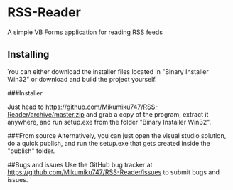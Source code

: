 # RSS-Reader
A simple VB Forms application for reading RSS feeds

## Installing
You can either download the installer files located in "Binary Installer Win32" or download and build the project yourself. 

###Installer

Just head to https://github.com/Mikumiku747/RSS-Reader/archive/master.zip and grab a copy of the program, extract it anywhere, and run setup.exe from the folder "Binary Installer Win32".

###From source
Alternatively, you can just open the visual studio solution, do a quick publish, and run the setup.exe that gets created inside the "publish" folder.

##Bugs and issues
Use the GitHub bug tracker at https://github.com/Mikumiku747/RSS-Reader/issues to submit bugs and issues.
